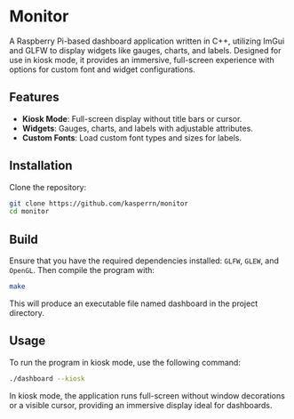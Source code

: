 # Monitor

A Raspberry Pi-based dashboard application written in C++, utilizing ImGui and GLFW to display widgets like gauges, charts, and labels. Designed for use in kiosk mode, it provides an immersive, full-screen experience with options for custom font and widget configurations.

## Features
- **Kiosk Mode**: Full-screen display without title bars or cursor.
- **Widgets**: Gauges, charts, and labels with adjustable attributes.
- **Custom Fonts**: Load custom font types and sizes for labels.

## Installation
Clone the repository:
```bash
git clone https://github.com/kasperrn/monitor
cd monitor
```
## Build

Ensure that you have the required dependencies installed: `GLFW`, `GLEW`, and `OpenGL`. Then compile the program with:

```bash
make
```
This will produce an executable file named dashboard in the project directory.

## Usage

To run the program in kiosk mode, use the following command:

```bash
./dashboard --kiosk
```
In kiosk mode, the application runs full-screen without window decorations or a visible cursor, providing an immersive display ideal for dashboards.
